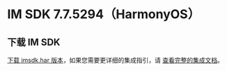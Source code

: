 # IM SDK 7.7.5294（HarmonyOS）

## 下载 IM SDK

[下载 imsdk.har 版本](https://im.sdk.qcloud.com/download/plus/7.7.5294/imsdk-ohos-7.7.5294.har)，如果您需要更详细的集成指引，请 [查看完整的集成文档](https://cloud.tencent.com/document/product/269/103558)。
